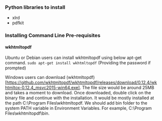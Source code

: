### Python libraries to install
* xlrd
* pdfkit 

### Installing Command Line Pre-requisites
#### wkhtmltopdf 

Ubuntu or Debian users can install wkhtmltopdf using below apt-get command.
`sudo apt-get install wkhtmltopdf` (Providing the password if prompted)

Windows users can download (wkhtmltopdf)[https://github.com/wkhtmltopdf/wkhtmltopdf/releases/download/0.12.4/wkhtmltox-0.12.4_msvc2015-win64.exe]. The file size would be around 25MB and takes a moment to download.
Once downloaded, double click on the binary file and continue with the installation. It would be mostly installed at the path C:\Program Files\wkhtmltopdf. 
We should add bin folder to the system PATH variable in Environment Variables. For example, C:\Program Files\wkhtmltopdf\bin.
